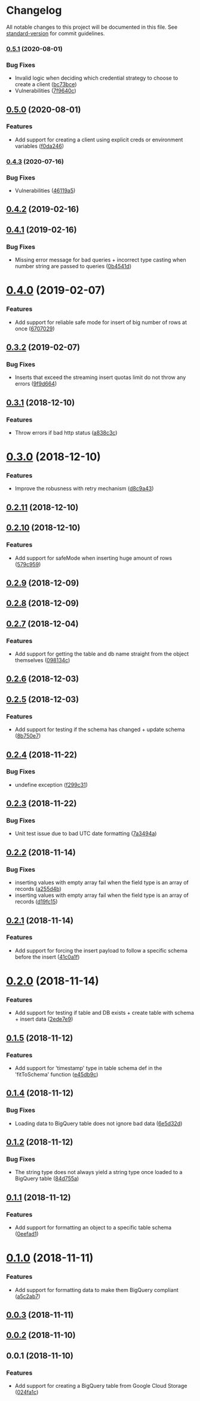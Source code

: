 # Changelog

All notable changes to this project will be documented in this file. See [standard-version](https://github.com/conventional-changelog/standard-version) for commit guidelines.

### [0.5.1](https://github.com/nicolasdao/google-cloud-bigquery/compare/v0.5.0...v0.5.1) (2020-08-01)


### Bug Fixes

* Invalid logic when deciding which credential strategy to choose to create a client ([bc73bce](https://github.com/nicolasdao/google-cloud-bigquery/commit/bc73bce570622565fb32070a4c94d2750a6a5b27))
* Vulnerabilities ([7f9640c](https://github.com/nicolasdao/google-cloud-bigquery/commit/7f9640cc0258a064b895fa0e834ae8a5fd480d1c))

## [0.5.0](https://github.com/nicolasdao/google-cloud-bigquery/compare/v0.4.3...v0.5.0) (2020-08-01)


### Features

* Add support for creating a client using explicit creds or environment variables ([f0da246](https://github.com/nicolasdao/google-cloud-bigquery/commit/f0da246edda1290aea375fc8eeaf28707116872d))

### [0.4.3](https://github.com/nicolasdao/google-cloud-bigquery/compare/v0.4.2...v0.4.3) (2020-07-16)


### Bug Fixes

* Vulnerabilities ([46119a5](https://github.com/nicolasdao/google-cloud-bigquery/commit/46119a51c386ea1b3e1fbc00f37320d8b92c1dae))

<a name="0.4.2"></a>
## [0.4.2](https://github.com/nicolasdao/google-cloud-bigquery/compare/v0.4.1...v0.4.2) (2019-02-16)



<a name="0.4.1"></a>
## [0.4.1](https://github.com/nicolasdao/google-cloud-bigquery/compare/v0.4.0...v0.4.1) (2019-02-16)


### Bug Fixes

* Missing error message for bad queries + incorrect type casting when number string are passed to queries ([0b4541d](https://github.com/nicolasdao/google-cloud-bigquery/commit/0b4541d))



<a name="0.4.0"></a>
# [0.4.0](https://github.com/nicolasdao/google-cloud-bigquery/compare/v0.3.2...v0.4.0) (2019-02-07)


### Features

* Add support for reliable safe mode for insert of big number of rows at once ([6707029](https://github.com/nicolasdao/google-cloud-bigquery/commit/6707029))



<a name="0.3.2"></a>
## [0.3.2](https://github.com/nicolasdao/google-cloud-bigquery/compare/v0.3.1...v0.3.2) (2019-02-07)


### Bug Fixes

* Inserts that exceed the streaming insert quotas limit do not throw any errors ([9f9d664](https://github.com/nicolasdao/google-cloud-bigquery/commit/9f9d664))



<a name="0.3.1"></a>
## [0.3.1](https://github.com/nicolasdao/google-cloud-bigquery/compare/v0.3.0...v0.3.1) (2018-12-10)


### Features

* Throw errors if bad http status ([a838c3c](https://github.com/nicolasdao/google-cloud-bigquery/commit/a838c3c))



<a name="0.3.0"></a>
# [0.3.0](https://github.com/nicolasdao/google-cloud-bigquery/compare/v0.2.11...v0.3.0) (2018-12-10)


### Features

* Improve the robusness with retry mechanism ([d8c9a43](https://github.com/nicolasdao/google-cloud-bigquery/commit/d8c9a43))



<a name="0.2.11"></a>
## [0.2.11](https://github.com/nicolasdao/google-cloud-bigquery/compare/v0.2.10...v0.2.11) (2018-12-10)



<a name="0.2.10"></a>
## [0.2.10](https://github.com/nicolasdao/google-cloud-bigquery/compare/v0.2.9...v0.2.10) (2018-12-10)


### Features

* Add support for safeMode when inserting huge amount of rows ([579c959](https://github.com/nicolasdao/google-cloud-bigquery/commit/579c959))



<a name="0.2.9"></a>
## [0.2.9](https://github.com/nicolasdao/google-cloud-bigquery/compare/v0.2.8...v0.2.9) (2018-12-09)



<a name="0.2.8"></a>
## [0.2.8](https://github.com/nicolasdao/google-cloud-bigquery/compare/v0.2.7...v0.2.8) (2018-12-09)



<a name="0.2.7"></a>
## [0.2.7](https://github.com/nicolasdao/google-cloud-bigquery/compare/v0.2.6...v0.2.7) (2018-12-04)


### Features

* Add support for getting the table and db name straight from the object themselves ([098134c](https://github.com/nicolasdao/google-cloud-bigquery/commit/098134c))



<a name="0.2.6"></a>
## [0.2.6](https://github.com/nicolasdao/google-cloud-bigquery/compare/v0.2.5...v0.2.6) (2018-12-03)



<a name="0.2.5"></a>
## [0.2.5](https://github.com/nicolasdao/google-cloud-bigquery/compare/v0.2.4...v0.2.5) (2018-12-03)


### Features

* Add support for testing if the schema has changed + update schema ([8b750e7](https://github.com/nicolasdao/google-cloud-bigquery/commit/8b750e7))



<a name="0.2.4"></a>
## [0.2.4](https://github.com/nicolasdao/google-cloud-bigquery/compare/v0.2.3...v0.2.4) (2018-11-22)


### Bug Fixes

* undefine exception ([f299c31](https://github.com/nicolasdao/google-cloud-bigquery/commit/f299c31))



<a name="0.2.3"></a>
## [0.2.3](https://github.com/nicolasdao/google-cloud-bigquery/compare/v0.2.2...v0.2.3) (2018-11-22)


### Bug Fixes

* Unit test issue due to bad UTC date formatting ([7a3494a](https://github.com/nicolasdao/google-cloud-bigquery/commit/7a3494a))



<a name="0.2.2"></a>
## [0.2.2](https://github.com/nicolasdao/google-cloud-bigquery/compare/v0.2.1...v0.2.2) (2018-11-14)


### Bug Fixes

* inserting values with empty array fail when the field type is an array of records ([a255d4b](https://github.com/nicolasdao/google-cloud-bigquery/commit/a255d4b))
* inserting values with empty array fail when the field type is an array of records ([d19fc15](https://github.com/nicolasdao/google-cloud-bigquery/commit/d19fc15))



<a name="0.2.1"></a>
## [0.2.1](https://github.com/nicolasdao/google-cloud-bigquery/compare/v0.2.0...v0.2.1) (2018-11-14)


### Features

* Add support for forcing the insert payload to follow a specific schema before the insert ([41c0a1f](https://github.com/nicolasdao/google-cloud-bigquery/commit/41c0a1f))



<a name="0.2.0"></a>
# [0.2.0](https://github.com/nicolasdao/google-cloud-bigquery/compare/v0.1.5...v0.2.0) (2018-11-14)


### Features

* Add support for testing if table and DB exists + create table with schema + insert data ([2ede7e9](https://github.com/nicolasdao/google-cloud-bigquery/commit/2ede7e9))



<a name="0.1.5"></a>
## [0.1.5](https://github.com/nicolasdao/google-cloud-bigquery/compare/v0.1.4...v0.1.5) (2018-11-12)


### Features

* Add support for 'timestamp' type in table schema def in the 'fitToSchema' function ([e45db9c](https://github.com/nicolasdao/google-cloud-bigquery/commit/e45db9c))



<a name="0.1.4"></a>
## [0.1.4](https://github.com/nicolasdao/google-cloud-bigquery/compare/v0.1.2...v0.1.4) (2018-11-12)


### Bug Fixes

* Loading data to BigQuery table does not ignore bad data ([6e5d32d](https://github.com/nicolasdao/google-cloud-bigquery/commit/6e5d32d))



<a name="0.1.2"></a>
## [0.1.2](https://github.com/nicolasdao/google-cloud-bigquery/compare/v0.1.1...v0.1.2) (2018-11-12)


### Bug Fixes

* The string type does not always yield a string type once loaded to a BigQuery table ([84d755a](https://github.com/nicolasdao/google-cloud-bigquery/commit/84d755a))



<a name="0.1.1"></a>
## [0.1.1](https://github.com/nicolasdao/google-cloud-bigquery/compare/v0.1.0...v0.1.1) (2018-11-12)


### Features

* Add support for formatting an object to a specific table schema ([0eefad1](https://github.com/nicolasdao/google-cloud-bigquery/commit/0eefad1))



<a name="0.1.0"></a>
# [0.1.0](https://github.com/nicolasdao/google-cloud-bigquery/compare/v0.0.3...v0.1.0) (2018-11-11)


### Features

* Add support for formatting data to make them BigQuery compliant ([a5c2ab7](https://github.com/nicolasdao/google-cloud-bigquery/commit/a5c2ab7))



<a name="0.0.3"></a>
## [0.0.3](https://github.com/nicolasdao/google-cloud-bigquery/compare/v0.0.2...v0.0.3) (2018-11-11)



<a name="0.0.2"></a>
## [0.0.2](https://github.com/nicolasdao/google-cloud-bigquery/compare/v0.0.1...v0.0.2) (2018-11-10)



<a name="0.0.1"></a>
## 0.0.1 (2018-11-10)


### Features

* Add support for creating a BigQuery table from Google Cloud Storage ([024fa1c](https://github.com/nicolasdao/google-cloud-bigquery/commit/024fa1c))
